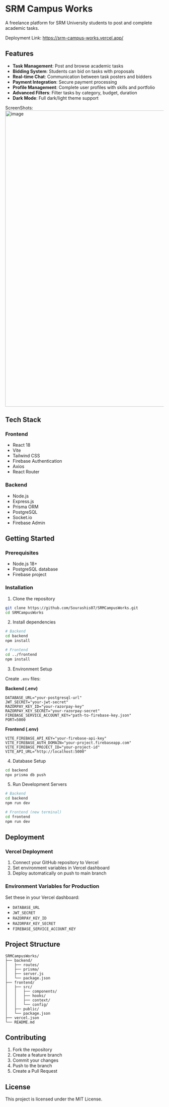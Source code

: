 # SRM Campus Works

A freelance platform for SRM University students to post and complete academic tasks.

Deployment Link: https://srm-campus-works.vercel.app/

## Features

- **Task Management**: Post and browse academic tasks
- **Bidding System**: Students can bid on tasks with proposals
- **Real-time Chat**: Communication between task posters and bidders
- **Payment Integration**: Secure payment processing
- **Profile Management**: Complete user profiles with skills and portfolio
- **Advanced Filters**: Filter tasks by category, budget, duration
- **Dark Mode**: Full dark/light theme support


ScreenShots:
<img width="1919" height="940" alt="image" src="https://github.com/user-attachments/assets/4f1c10db-01f0-42b0-8c79-42ffce8866c9" />


## Tech Stack

### Frontend
- React 18
- Vite
- Tailwind CSS
- Firebase Authentication
- Axios
- React Router

### Backend
- Node.js
- Express.js
- Prisma ORM
- PostgreSQL
- Socket.io
- Firebase Admin

## Getting Started

### Prerequisites
- Node.js 18+
- PostgreSQL database
- Firebase project

### Installation

1. Clone the repository
```bash
git clone https://github.com/Sourashis07/SRMCampusWorks.git
cd SRMCampusWorks
```

2. Install dependencies
```bash
# Backend
cd backend
npm install

# Frontend
cd ../frontend
npm install
```

3. Environment Setup

Create `.env` files:

**Backend (.env)**
```
DATABASE_URL="your-postgresql-url"
JWT_SECRET="your-jwt-secret"
RAZORPAY_KEY_ID="your-razorpay-key"
RAZORPAY_KEY_SECRET="your-razorpay-secret"
FIREBASE_SERVICE_ACCOUNT_KEY="path-to-firebase-key.json"
PORT=5000
```

**Frontend (.env)**
```
VITE_FIREBASE_API_KEY="your-firebase-api-key"
VITE_FIREBASE_AUTH_DOMAIN="your-project.firebaseapp.com"
VITE_FIREBASE_PROJECT_ID="your-project-id"
VITE_API_URL="http://localhost:5000"
```

4. Database Setup
```bash
cd backend
npx prisma db push
```

5. Run Development Servers
```bash
# Backend
cd backend
npm run dev

# Frontend (new terminal)
cd frontend
npm run dev
```

## Deployment

### Vercel Deployment

1. Connect your GitHub repository to Vercel
2. Set environment variables in Vercel dashboard
3. Deploy automatically on push to main branch

### Environment Variables for Production

Set these in your Vercel dashboard:
- `DATABASE_URL`
- `JWT_SECRET`
- `RAZORPAY_KEY_ID`
- `RAZORPAY_KEY_SECRET`
- `FIREBASE_SERVICE_ACCOUNT_KEY`

## Project Structure

```
SRMCampusWorks/
├── backend/
│   ├── routes/
│   ├── prisma/
│   ├── server.js
│   └── package.json
├── frontend/
│   ├── src/
│   │   ├── components/
│   │   ├── hooks/
│   │   ├── context/
│   │   └── config/
│   ├── public/
│   └── package.json
├── vercel.json
└── README.md
```

## Contributing

1. Fork the repository
2. Create a feature branch
3. Commit your changes
4. Push to the branch
5. Create a Pull Request

## License

This project is licensed under the MIT License.
